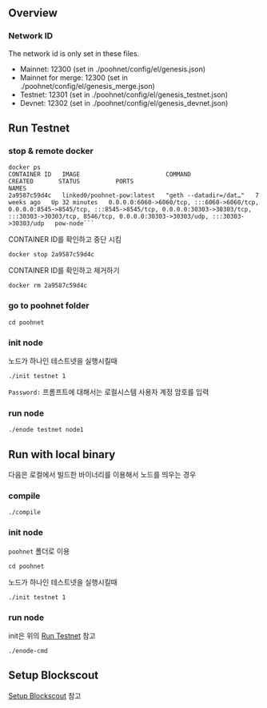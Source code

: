 ## Overview
### Network ID
The network id is only set in these files.
- Mainnet: 12300 (set in ./poohnet/config/el/genesis.json)
- Mainnet for merge: 12300 (set in ./poohnet/config/el/genesis_merge.json)
- Testnet: 12301 (set in ./poohnet/config/el/genesis_testnet.json)
- Devnet: 12302 (set in ./poohnet/config/el/genesis_devnet.json)

## Run Testnet

### stop & remote docker
```
docker ps
CONTAINER ID   IMAGE                        COMMAND                  CREATED       STATUS          PORTS                                                                                                                                                                                          NAMES
2a9587c59d4c   linked0/poohnet-pow:latest   "geth --datadir=/dat…"   7 weeks ago   Up 32 minutes   0.0.0.0:6060->6060/tcp, :::6060->6060/tcp, 0.0.0.0:8545->8545/tcp, :::8545->8545/tcp, 0.0.0.0:30303->30303/tcp, :::30303->30303/tcp, 8546/tcp, 0.0.0.0:30303->30303/udp, :::30303->30303/udp   pow-node```
```

CONTAINER ID를 확인하고 중단 시킴
```
docker stop 2a9587c59d4c
```

CONTAINER ID를 확인하고 제거하기 
```
docker rm 2a9587c59d4c
```

### go to poohnet folder
```
cd poohnet
```

### init node
노드가 하나인 테스트넷을 실행시킬때
```
./init testnet 1
```

`Password:` 프롬프트에 대해서는 로컬시스템 사용자 계정 암호를 입력

### run node
```
./enode testnet node1
```

## Run with local binary
다음은 로컬에서 빌드한 바이너리를 이용해서 노드를 띄우는 경우

### compile
```
./compile
```

### init node
`poohnet` 폴더로 이용
```
cd poohnet
```
노드가 하나인 테스트넷을 실행시킬때
```
./init testnet 1
```

### run node
init은 위의 [Run Testnet](#run-testnet) 참고
```
./enode-cmd
```

## Setup Blockscout
[Setup Blockscout](./docs/setup-blockscout.md) 참고